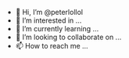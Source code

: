 - 👋 Hi, I’m @peterlollol
- 👀 I’m interested in ...
- 🌱 I’m currently learning ...
- 💞️ I’m looking to collaborate on ...
- 📫 How to reach me ...

<!---
peterlollol/peterlollol is a ✨ special ✨ repository because its `README.md` (this file) appears on your GitHub profile.
You can click the Preview link to take a look at your changes.
--->
